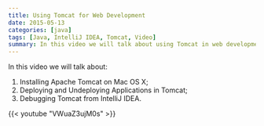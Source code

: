 ```yaml
---
title: Using Tomcat for Web Development
date: 2015-05-13
categories: [java]
tags: [Java, IntelliJ IDEA, Tomcat, Video]
summary: In this video we will talk about using Tomcat in web development.
---
```


In this video we will talk about:

1. Installing Apache Tomcat on Mac OS X;
2. Deploying and Undeploying Applications in Tomcat;
3. Debugging Tomcat from IntelliJ IDEA.

{{< youtube "VWuaZ3ujM0s" >}}

